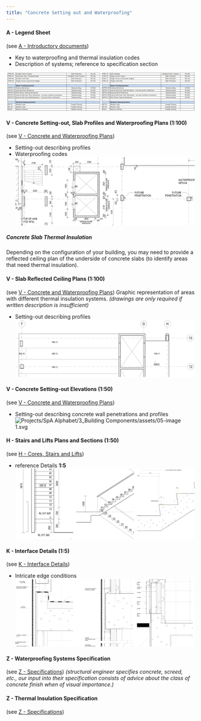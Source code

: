 ```yaml
---
title: "Concrete Setting out and Waterproofing"
---
```

#### A - Legend Sheet
(see [A - Introductory documents](notes/2_Alphabet/A%20-%20Introductory%20documents.md))
- Key to waterproofing and thermal insulation codes
- Description of systems; reference to specification section

![01-image 2](notes/3_Building%20Components/assets/01-image%202.svg)

#### V - Concrete Setting-out, Slab Profiles and Waterproofing Plans (1:100)
(see [V - Concrete and Waterproofing Plans](notes/2_Alphabet/V%20-%20Concrete%20and%20Waterproofing%20Plans.md))
- Setting-out describing profiles
- Waterproofing codes
![02-image 2](notes/3_Building%20Components/assets/02-image%202.svg)

##### Concrete Slab Thermal Insulation
Depending on the configuration of your building, you may need to provide a reflected ceiling plan of the underside of concrete slabs (to identify areas that need thermal insulation).


#### V - Slab Reflected Ceiling Plans (1:100)
(see [V - Concrete and Waterproofing Plans](notes/2_Alphabet/V%20-%20Concrete%20and%20Waterproofing%20Plans.md))
Graphic representation of areas with different thermal insulation systems.
_(drawings are only required if written description is insufficient)_
- Setting-out describing profiles
![04-image 2](notes/3_Building%20Components/assets/04-image%202.svg)


#### V - Concrete Setting-out Elevations (1:50)
(see [V - Concrete and Waterproofing Plans](notes/2_Alphabet/V%20-%20Concrete%20and%20Waterproofing%20Plans.md))
- Setting-out describing concrete wall penetrations and profiles
![Projects/SpA Alphabet/3_Building Components/assets/05-image 1.svg](Projects/SpA%20Alphabet/3_Building%20Components/assets/05-image%201.svg)

#### H - Stairs and Lifts Plans and Sections (1:50)
(see [H - Cores, Stairs and Lifts](notes/2_Alphabet/H%20-%20Cores,%20Stairs%20and%20Lifts.md))
- reference Details **1:5**
![06-image 1](notes/3_Building%20Components/assets/06-image%201.svg)

#### K - Interface Details (1:5)
(see [K - Interface Details](notes/2_Alphabet/K%20-%20Interface%20Details.md))
- Intricate edge conditions
![07-image 1](notes/3_Building%20Components/assets/07-image%201.svg)


#### Z - Waterproofing Systems Specification
(see [Z - Specifications](notes/2_Alphabet/Z%20-%20Specifications.md))
_(structural engineer specifies concrete, screed, etc., our input into their specification consists of advice about the class of concrete finish when of visual importance.)_

#### Z - Thermal Insulation Specification
(see [Z - Specifications](notes/2_Alphabet/Z%20-%20Specifications.md))